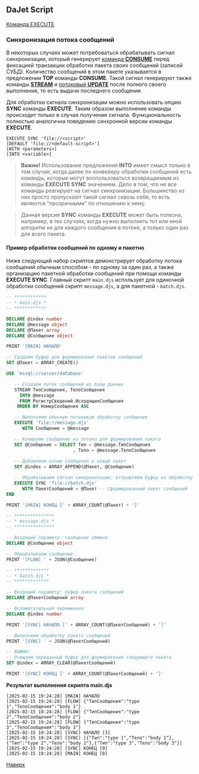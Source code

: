 ## DaJet Script

[Команда EXECUTE](https://github.com/zhichkin/dajet/tree/main/doc/dajet-script/execute/README.md)

### Синхронизация потока сообщений

В некоторых случаях может потребоваться обрабатывать сигнал синхронизации, который генерирует [команда **CONSUME**](https://github.com/zhichkin/dajet/blob/main/doc/dajet-script/databases/consume/README.md) перед фиксацией транзакции обработки пакета своих сообщений (записей СУБД). Количество сообщений в этом пакете указывается в предложении **TOP** команды **CONSUME**. Такой сигнал генерируют также команды [**STREAM**](https://github.com/zhichkin/dajet/blob/main/doc/dajet-script/databases/stream/README.md) и [потоковый **UPDATE**](https://github.com/zhichkin/dajet/blob/main/doc/dajet-script/databases/update/README.md#%D0%BF%D0%BE%D1%82%D0%BE%D0%BA%D0%BE%D0%B2%D1%8B%D0%B9-update) после полного своего выполнения, то есть выдачи последнего сообщения.

Для обработки сигнала синхронизации можно использовать опцию **SYNC** команды **EXECUTE**. Таким образом выполнение команды происходит только в случае получения сигнала. Функциональность полностью аналогична поведению синхронной версии команды **EXECUTE**.

```
EXECUTE SYNC 'file://<script>'
[DEFAULT 'file://<default-script>']
[WITH <parameters>]
[INTO <variable>]
```

> **Важно!** Использование предложения **INTO** имеет смысл только в том случае, когда далее по конвейеру обработки сообщений есть команды, которые могут воспользоваться возвращаемым из команды **EXECUTE SYNC** значением. Дело в том, что не все команды реагируют на сигнал синхронизации. Большинство из них просто пропускают такой сигнал сквозь себя, то есть являются "прозрачными" по отношению к нему.

> Данная версия **SYNC** команды **EXECUTE** может быть полезна, например, в тех случаях, когда нужно выполнить тот или иной алгоритм не для каждого сообщения в потоке, а только один раз для всего пакета.

#### Пример обработки сообщений по одному и пакетно

Ниже следующий набор скриптов демонстрирует обработку потока сообщений обычным способом - по одному за один раз, а также организацию пакетной обработки сообщений при помощи команды **EXECUTE SYNC**. Главный скрипт ```main.djs``` использует для одиночной обработки сообщений скрипт ```message.djs```, а для пакетной - ```batch.djs```.

```SQL
-- ************
-- * main.djs *
-- ************

DECLARE @index number
DECLARE @message object
DECLARE @Пакет array
DECLARE @Сообщение object

PRINT '[MAIN] НАЧАЛО'

-- Создаём буфер для формирования пакетов сообщений
SET @Пакет = ARRAY_CREATE()

USE 'mssql://server/database'

   -- Создаём поток сообщений из базы данных
   STREAM ТипСообщения, ТелоСообщения
     INTO @message
     FROM РегистрСведений.ИсходящиеСообщения
    ORDER BY НомерСообщения ASC

   -- Выполняем обычную потоковую обработку сообщения
   EXECUTE 'file://message.djs'
      WITH Сообщение = @message

   -- Копируем сообщение из потока для формирования пакета
   SET @Сообщение = SELECT Тип = @message.ТипСообщения
                         , Тело = @message.ТелоСообщения
   
   -- Добавляем копию сообщения в новый пакет
   SET @index = ARRAY_APPEND(@Пакет, @Сообщение)

   -- Обрабатываем сигнал синхронизации: отправляем буфер на обработку
   EXECUTE SYNC 'file://batch.djs'
      WITH ПакетСообщений = @Пакет -- Сформированный пакет сообщений
END

PRINT '[MAIN] КОНЕЦ [' + ARRAY_COUNT(@Пакет) + ']'
```

```SQL
-- ***************
-- * message.djs *
-- ***************

-- Входящий параметр: сообщение обмена
DECLARE @Сообщение object

-- Обрабатываем сообщение
PRINT '[FLOW] ' + JSON(@Сообщение)
```

```SQL
-- *************
-- * batch.djs *
-- *************

-- Входящий параметр: буфер пакета сообщений
DECLARE @ПакетСообщений array

-- Вспомогательная переменная
DECLARE @index number

PRINT '[SYNC] НАЧАЛО [' + ARRAY_COUNT(@ПакетСообщений) + ']'

-- Выполняем обработку пакета сообщений
PRINT '[SYNC] ' + JSON(@ПакетСообщений)

-- ВАЖНО!
-- Очищаем переданный буфер для формирования следующего пакета
SET @index = ARRAY_CLEAR(@ПакетСообщений)

PRINT '[SYNC] КОНЕЦ [' + ARRAY_COUNT(@ПакетСообщений) + ']'
```

**Результат выполнения скрипта main.djs**
```
[2025-02-15 19:24:28] [MAIN] НАЧАЛО
[2025-02-15 19:24:28] [FLOW] {"ТипСообщения":"type 1","ТелоСообщения":"body 1"}
[2025-02-15 19:24:28] [FLOW] {"ТипСообщения":"type 2","ТелоСообщения":"body 2"}
[2025-02-15 19:24:28] [FLOW] {"ТипСообщения":"type 3","ТелоСообщения":"body 3"}
[2025-02-15 19:24:28] [SYNC] НАЧАЛО [3]
[2025-02-15 19:24:28] [SYNC] [{"Тип":"type 1","Тело":"body 1"},{"Тип":"type 2","Тело":"body 2"},{"Тип":"type 3","Тело":"body 3"}]
[2025-02-15 19:24:28] [SYNC] КОНЕЦ [0]
[2025-02-15 19:24:28] [MAIN] КОНЕЦ [0]
```

[Наверх](#синхронизация-потока-сообщений)
